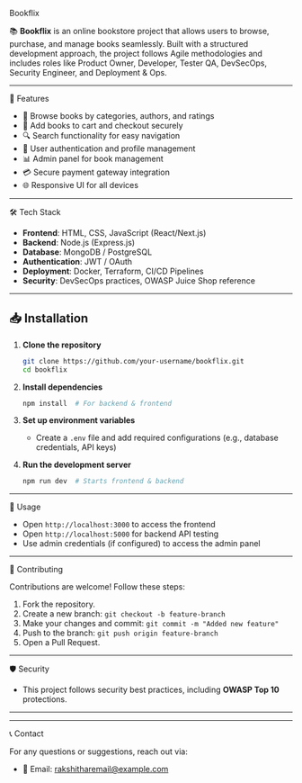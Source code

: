  Bookflix

📚 **Bookflix** is an online bookstore project that allows users to browse, purchase, and manage books seamlessly. Built with a structured development approach, the project follows Agile methodologies and includes roles like Product Owner, Developer, Tester QA, DevSecOps, Security Engineer, and Deployment & Ops.

---

 🚀 Features

- 📖 Browse books by categories, authors, and ratings
- 🛒 Add books to cart and checkout securely
- 🔍 Search functionality for easy navigation
- 📝 User authentication and profile management
- 📊 Admin panel for book management
- 💳 Secure payment gateway integration
- 🌐 Responsive UI for all devices

---

 🛠 Tech Stack

- **Frontend**: HTML, CSS, JavaScript (React/Next.js)
- **Backend**: Node.js (Express.js)
- **Database**: MongoDB / PostgreSQL
- **Authentication**: JWT / OAuth
- **Deployment**: Docker, Terraform, CI/CD Pipelines
- **Security**: DevSecOps practices, OWASP Juice Shop reference

---

## 📥 Installation

1. **Clone the repository**
   ```bash
   git clone https://github.com/your-username/bookflix.git
   cd bookflix
   ```
2. **Install dependencies**
   ```bash
   npm install  # For backend & frontend
   ```
3. **Set up environment variables**
   - Create a `.env` file and add required configurations (e.g., database credentials, API keys)

4. **Run the development server**
   ```bash
   npm run dev  # Starts frontend & backend
   ```

---

 🏃 Usage

- Open `http://localhost:3000` to access the frontend
- Open `http://localhost:5000` for backend API testing
- Use admin credentials (if configured) to access the admin panel

---

🤝 Contributing

Contributions are welcome! Follow these steps:
1. Fork the repository.
2. Create a new branch: `git checkout -b feature-branch`
3. Make your changes and commit: `git commit -m "Added new feature"`
4. Push to the branch: `git push origin feature-branch`
5. Open a Pull Request.

---

🛡 Security

- This project follows security best practices, including **OWASP Top 10** protections.


---

---

📞 Contact

For any questions or suggestions, reach out via:
- 📧 Email: rakshitharemail@example.com
